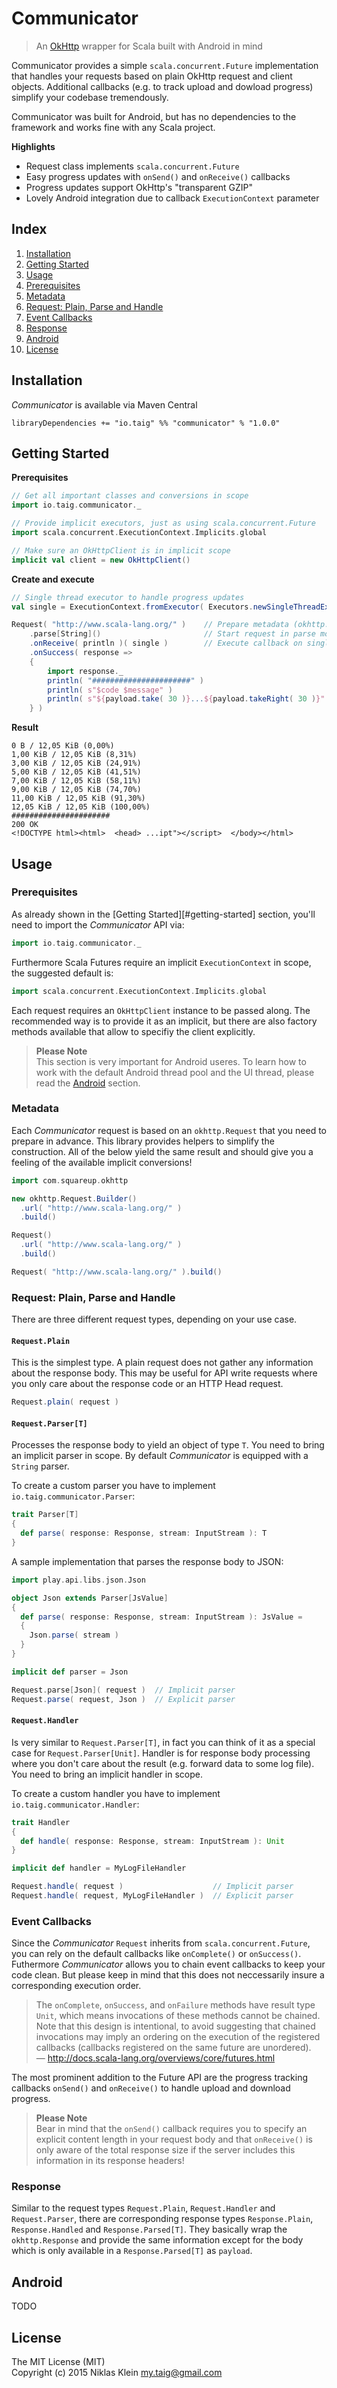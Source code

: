 # Communicator

> An [OkHttp][1] wrapper for Scala built with Android in mind

Communicator provides a simple `scala.concurrent.Future` implementation that handles your requests based on plain OkHttp request and client objects. Additional callbacks (e.g. to track upload and dowload progress) simplify your codebase tremendously.

Communicator was built for Android, but has no dependencies to the framework and works fine with any Scala project.

**Highlights**

- Request class implements `scala.concurrent.Future`
- Easy progress updates with `onSend()` and `onReceive()` callbacks
- Progress updates support OkHttp's "transparent GZIP"
- Lovely Android integration due to callback `ExecutionContext` parameter

## Index

1. [Installation](#installation)
2. [Getting Started](#getting-started)
3. [Usage](#usage)
 1. [Prerequisites](#prerequisites)
 2. [Metadata](#metadata)
 3. [Request: Plain, Parse and Handle](#request-plain-parse-and-handle)
 4. [Event Callbacks](#event-callbacks)
 5. [Response](#response)
4. [Android](#android)
5. [License](#license)

## Installation

*Communicator* is available via Maven Central

`libraryDependencies += "io.taig" %% "communicator" % "1.0.0"`

## Getting Started

**Prerequisites**
````scala
// Get all important classes and conversions in scope
import io.taig.communicator._

// Provide implicit executors, just as using scala.concurrent.Future
import scala.concurrent.ExecutionContext.Implicits.global

// Make sure an OkHttpClient is in implicit scope
implicit val client = new OkHttpClient()
````

**Create and execute**
````scala
// Single thread executor to handle progress updates
val single = ExecutionContext.fromExecutor( Executors.newSingleThreadExecutor() )

Request( "http://www.scala-lang.org/" )    // Prepare metadata (okhttp.Request.Builder)
	.parse[String]()                       // Start request in parse mode
	.onReceive( println )( single )        // Execute callback on single ExecutionContext
	.onSuccess( response =>
	{
		import response._
		println( "######################" )
		println( s"$code $message" )
		println( s"${payload.take( 30 )}...${payload.takeRight( 30 )}" )
	} )
````

**Result**
````
0 B / 12,05 KiB (0,00%)
1,00 KiB / 12,05 KiB (8,31%)
3,00 KiB / 12,05 KiB (24,91%)
5,00 KiB / 12,05 KiB (41,51%)
7,00 KiB / 12,05 KiB (58,11%)
9,00 KiB / 12,05 KiB (74,70%)
11,00 KiB / 12,05 KiB (91,30%)
12,05 KiB / 12,05 KiB (100,00%)
######################
200 OK
<!DOCTYPE html><html>  <head> ...ipt"></script>  </body></html>
````

## Usage

### Prerequisites

As already shown in the [Getting Started][#getting-started] section, you'll need to import the *Communicator* API via:

````scala
import io.taig.communicator._
````

Furthermore Scala Futures require an implicit `ExecutionContext` in scope, the suggested default is:

````scala
import scala.concurrent.ExecutionContext.Implicits.global
````

Each request requires an `OkHttpClient` instance to be passed along. The recommended way is to provide it as an implicit, but there are also factory methods available that allow to specifiy the client explicitly.

> **Please Note**  
This section is very important for Android useres. To learn how to work with the default Android thread pool and the UI thread, please read the [Android](#android) section.

### Metadata

Each *Communicator* request is based on an `okhttp.Request` that you need to prepare in advance. This library provides helpers to simplify the construction. All of the below yield the same result and should give you a feeling of the available implicit conversions!

````scala
import com.squareup.okhttp

new okhttp.Request.Builder()
  .url( "http://www.scala-lang.org/" )
  .build()
````

````scala
Request()
  .url( "http://www.scala-lang.org/" )
  .build()
````

````scala
Request( "http://www.scala-lang.org/" ).build()
````

### Request: Plain, Parse and Handle

There are three different request types, depending on your use case.

#### `Request.Plain`

This is the simplest type. A plain request does not gather any information about the response body. This may be useful for API write requests where you only care about the response code or an HTTP Head request.

````scala
Request.plain( request )
````

#### `Request.Parser[T]`

Processes the response body to yield an object of type `T`. You need to bring an implicit parser in scope. By default *Communicator* is equipped with a `String` parser.

To create a custom parser you have to implement `io.taig.communicator.Parser`:

````scala
trait Parser[T]
{
  def parse( response: Response, stream: InputStream ): T
}
````

A sample implementation that parses the response body to JSON:

````scala
import play.api.libs.json.Json

object Json extends Parser[JsValue]
{
  def parse( response: Response, stream: InputStream ): JsValue =
  {
    Json.parse( stream )
  }
}
````

````scala
implicit def parser = Json

Request.parse[Json]( request )  // Implicit parser
Request.parse( request, Json )  // Explicit parser
````

#### `Request.Handler`

Is very similar to `Request.Parser[T]`, in fact you can think of it as a special case for `Request.Parser[Unit]`. Handler is for response body processing where you don't care about the result (e.g. forward data to some log file). You need to bring an implicit handler in scope.

To create a custom handler you have to implement `io.taig.communicator.Handler`:

````scala
trait Handler
{
  def handle( response: Response, stream: InputStream ): Unit
}
````

````scala
implicit def handler = MyLogFileHandler

Request.handle( request )                    // Implicit parser
Request.handle( request, MyLogFileHandler )  // Explicit parser
````

### Event Callbacks

Since the *Communicator* `Request` inherits from `scala.concurrent.Future`, you can rely on the default callbacks like `onComplete()` or `onSuccess()`. Futhermore *Communicator* allows you to chain event callbacks to keep your code clean. But please keep in mind that this does not neccessarily insure a corresponding execution order.

> The `onComplete`, `onSuccess`, and `onFailure` methods have result type `Unit`, which means invocations of these methods cannot be chained. Note that this design is intentional, to avoid suggesting that chained invocations may imply an ordering on the execution of the registered callbacks (callbacks registered on the same future are unordered).  
— http://docs.scala-lang.org/overviews/core/futures.html

The most prominent addition to the Future API are the progress tracking callbacks `onSend()` and `onReceive()` to handle upload and download progress.

> **Please Note**  
Bear in mind that the `onSend()` callback requires you to specify an explicit content length in your request body and that `onReceive()` is only aware of the total response size if the server includes this information in its response headers!

### Response

Similar to the request types `Request.Plain`, `Request.Handler` and `Request.Parser`, there are corresponding response types `Response.Plain`, `Response.Handled` and `Response.Parsed[T]`. They basically wrap the `okhttp.Response` and provide the same information except for the body which is only available in a `Response.Parsed[T]` as `payload`.

## Android

TODO

## License

The MIT License (MIT)  
Copyright (c) 2015 Niklas Klein <my.taig@gmail.com>

[1]: http://square.github.io/okhttp/
